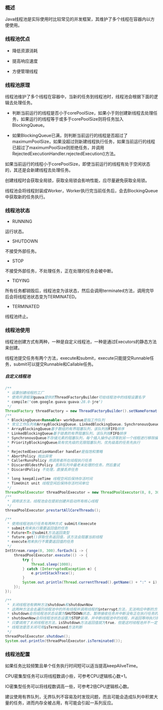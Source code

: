 ### 概述

Java线程池是实际使用时比较常见的并发框架，其维护了多个线程在容器内以方便使用。

### 线程池优点

* 降低资源消耗

* 提高响应速度

* 方便管理线程

### 线程池原理

线程池维护了多个线程在容器中，当新的任务到线程池时，线程池会根据下面的逻辑去处理任务。

* 判断当前运行的线程是否小于corePoolSize，如果小于则创建新线程去处理任务，如果运行的线程等于或多于corePoolSize则将任务加入BlockingQueue。

* 如果BlockingQueue已满，则判断当前运行的线程是否超过了maximumPoolSize，如果没超过则新建线程执行任务，如果当前运行的线程已超过了maximumPoolSize则拒绝任务，并调用RejectedExecutionHandler.rejectedExecution()方法。

如果当前运行的线程小于corePoolSize，即使当前运行的线程有处于空闲状态的，其还是会新建线程去处理任务。

创建线程时会获取全局锁，获取全局锁会影响性能，应尽量避免获取全局锁。

线程池会将线程封装成Worker，Worker执行完当前任务后，会去BlockingQueue中获取新的任务执行。

### 线程池状态

* RUNNING

运行状态。

* SHUTDOWN

不接受外部任务。

* STOP

不接受外部任务，不处理任务，正在处理的任务会被中断。

* TIDYING

所有任务都销毁后，线程池变为该状态，然后会调用terminated方法，调用完毕后会将线程池状态变为TERMINATED。

* TERMINATED

线程池终止。

### 线程池使用

线程池创建方式有两种，一种是自定义线程池，一种是通过Executors的静态方法来创建。

线程池提交任务有两个方法，execute和submit，execute只能提交Runnable任务，submit可以提交Runnable和Callable任务。

##### 自定义线程池

``` java
/**
 * 设置创建线程的工厂
 * 使用开源框架guava提供的ThreadFactoryBuilder可给线程池中的线程设置名字
 * compile("com.google.guava:guava:28.0-jre")
 */
ThreadFactory threadFactory = new ThreadFactoryBuilder().setNameFormat("demo-thread-%d").build();
/**
 * BlockingQueue<Runnable> workQueue是指工作队列
 * 常见工作队列有ArrayBlockingQueue，LinkedBlockingQueue，SynchronousQueue，PriorityBlockingQueue
 * ArrayBlockingQueue基于数组的有界阻塞队列，该队列按FIFO排序
 * LinkedBlockingQueue基于链表的有界阻塞队列，该队列按FIFO排序
 * SynchronousQueue不存储元素的阻塞队列，每个插入操作必须等到另一个线程进行移除操作
 * PriorityBlockingQueue具有优先级的无限阻塞队列，优先级高的任务先执行
 *
 * RejectedExecutionHandler handler是指饱和策略
 * AbortPolicy 抛出异常
 * CallerRunsPolicy 用调用者所在线程执行任务
 * DiscardOldestPolicy 丢弃队列中最老未处理的任务，然后重试
 * DiscardPolicy 不处理，直接丢弃任务
 *
 * long keepAliveTime 线程空闲后保持存活时间
 * TimeUnit unit 线程空闲后保持存活时间单位
 */
ThreadPoolExecutor threadPoolExecutor = new ThreadPoolExecutor(8, 8, 300, TimeUnit.SECONDS, new LinkedBlockingQueue<>(1024), threadFactory, new ThreadPoolExecutor.AbortPolicy());
/**
 * 调用该方法，线程池会在提前创建并启动所有核心线程
 */
threadPoolExecutor.prestartAllCoreThreads();

/**
 * 使用线程池执行任务有两种方式 submit和execute
 * submit用来执行需要返回值的任务
 * Future<T>是submit方法返回类型
 * future.get()获取任务返回值，该方法会阻塞当前线程
 * execute用来执行不需要返回值的任务
 */
IntStream.range(0, 300).forEach(i -> {
    threadPoolExecutor.execute(() -> {
        try {
            Thread.sleep(1000);
        } catch (InterruptedException e) {
            e.printStackTrace();
        }
        System.out.println(Thread.currentThread().getName() + ":" + i);
    });
});

/**
 * 关闭线程池有俩种方法shutdown和shutdownNow
 * 这两种方法会去遍历线程池中的所有线程并调用线程的interrupt方法，无法响应中断的方法将不会停止
 * shutdown会将线程池状态设置为SHUTDOWN状态，暂停接收任务并中断没有正在执行任务的线程
 * shutdownNow会将线程池状态设置为STOP装填，并中断线程池中的线程，并返回等待执行的任务列表
 * 只要调用了关闭线程池方法，isShutdown方法返回值就为true，但是这时线程池并不一定关闭
 * 线程池是否关闭可用isTerminaed方法判断
 */
threadPoolExecutor.shutdown();
System.out.println(threadPoolExecutor.isTerminated());
```

### 线程池配置

如果任务比较频繁且单个任务执行时间短可以适当提高keepAliveTime。

CPU密集型任务可以将线程数调小些，可参考CPU逻辑核心数+1。

IO密集型任务可以将线程数调高一些，可参考2倍CPU逻辑核心数。

建议使用有界队列，无界队列不容易及时发现问题，而且可能会造成队列中积累大量的任务，进而内存全被占用，有可能会引起一系列反应。